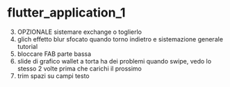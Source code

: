 # flutter_application_1
 3. OPZIONALE sistemare exchange o toglierlo
 4. glich effetto blur sfocato quando torno indietro e sistemazione generale tutorial 
 5. bloccare FAB parte bassa
 6. slide di grafico wallet a torta ha dei problemi quando swipe, vedo lo stesso 2 volte prima che carichi il prossimo
 7. trim spazi su campi testo